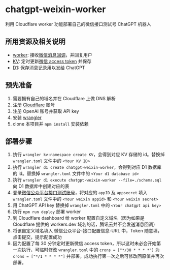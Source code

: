 # chatgpt-weixin-worker

利用 Cloudflare worker 功能部署自己的微信接口测试号 ChatGPT 机器人

## 所用资源及相关说明

- [worker](https://developers.cloudflare.com/workers/): 接收[微信消息回调](https://developers.weixin.qq.com/doc/offiaccount/Message_Management/Receiving_standard_messages.html)，并回复用户
- [KV](https://developers.cloudflare.com/workers/learning/how-kv-works/): 定时更新[微信 access token](https://developers.weixin.qq.com/doc/offiaccount/Basic_Information/Get_access_token.html) 并保存
- [D1](https://developers.cloudflare.com/d1/): 保存消息记录用以发给 ChatGPT

## 预先准备

1. 需要拥有自己的域名并在 Cloudflare 上做 DNS 解析
1. 注册 [Cloudflare](https://www.cloudflare.com/) 账号
1. 注册 OpenAI 账号并获取 API key
1. 安装 [wrangler](https://developers.cloudflare.com/workers/wrangler/install-and-update/)
1. clone 本项目并 `npm install` 安装依赖

## 部署步骤

1. 执行 `wrangler kv:namespace create KV`，会得到对应 KV 存储的 id。替换掉 `wrangler.toml` 文件中的 `<Your KV ID>`
1. 执行 `wrangler d1 create chatgpt-weixin-worker`，会得到对应 D1 数据库的 id。替换掉 `wrangler.toml` 文件中的 `<Your d1 database id>`
1. 执行 `wrangler d1 execute chatgpt-weixin-worker --file=./schema.sql` 向 D1 数据库中创建对应的表
1. 登录[微信公众平台接口测试账号](https://mp.weixin.qq.com/debug/cgi-bin/sandbox?t=sandbox/login)，将对应的 `appID` 及 `appsecret` 填入 `wrangler.toml` 文件中的 `<Your weixin appid>` 和 `<Your weixin secret>`
1. 用 ChatGPT API key 替换掉 `wrangler.toml` 中的 `<Your chatgpt api key>`
1. 执行 `npm run deploy` 部署 worker
1. 到 Cloudflare dashboard 给 worker 配置自定义域名（因为如果是 Cloudflare 提供的 workers.dev 域名的话，腾讯云并不会发送消息回调）
1. 将该自定义域名填入 微信公众平台-接口配置信息-URL 中，Token 随意填，点击提交，提示配置成功
1. 因为配置了每 30 分钟定时更新微信 access token，所以这时未必会开始第一次执行，可临时修改 `wrangler.toml` 中的 `crons = ["*/30 * * * *"]` 为 `crons = ["*/1 * * * *"]` 并部署。成功执行第一次之后可修改回原值并再次部署。 
